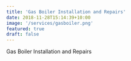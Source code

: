 ```yaml
---
title: 'Gas Boiler Installation and Repairs'
date: 2018-11-28T15:14:39+10:00
image: '/services/gasboiler.png'
featured: true
draft: false
---
```


Gas Boiler Installation and Repairs

